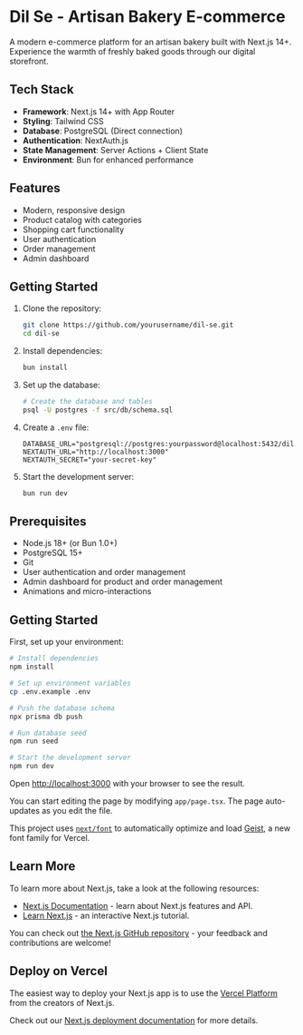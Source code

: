 # Dil Se - Artisan Bakery E-commerce

A modern e-commerce platform for an artisan bakery built with Next.js 14+. Experience the warmth of freshly baked goods through our digital storefront.

## Tech Stack

- **Framework**: Next.js 14+ with App Router
- **Styling**: Tailwind CSS
- **Database**: PostgreSQL (Direct connection)
- **Authentication**: NextAuth.js
- **State Management**: Server Actions + Client State
- **Environment**: Bun for enhanced performance

## Features

- Modern, responsive design
- Product catalog with categories
- Shopping cart functionality
- User authentication
- Order management
- Admin dashboard

## Getting Started

1. Clone the repository:
   ```bash
   git clone https://github.com/yourusername/dil-se.git
   cd dil-se
   ```

2. Install dependencies:
   ```bash
   bun install
   ```

3. Set up the database:
   ```bash
   # Create the database and tables
   psql -U postgres -f src/db/schema.sql
   ```

4. Create a `.env` file:
   ```env
   DATABASE_URL="postgresql://postgres:yourpassword@localhost:5432/dilse"
   NEXTAUTH_URL="http://localhost:3000"
   NEXTAUTH_SECRET="your-secret-key"
   ```

5. Start the development server:
   ```bash
   bun run dev
   ```

## Prerequisites

- Node.js 18+ (or Bun 1.0+)
- PostgreSQL 15+
- Git
- User authentication and order management
- Admin dashboard for product and order management
- Animations and micro-interactions

## Getting Started

First, set up your environment:

```bash
# Install dependencies
npm install

# Set up environment variables
cp .env.example .env

# Push the database schema
npx prisma db push

# Run database seed
npm run seed

# Start the development server
npm run dev
```

Open [http://localhost:3000](http://localhost:3000) with your browser to see the result.

You can start editing the page by modifying `app/page.tsx`. The page auto-updates as you edit the file.

This project uses [`next/font`](https://nextjs.org/docs/app/building-your-application/optimizing/fonts) to automatically optimize and load [Geist](https://vercel.com/font), a new font family for Vercel.

## Learn More

To learn more about Next.js, take a look at the following resources:

- [Next.js Documentation](https://nextjs.org/docs) - learn about Next.js features and API.
- [Learn Next.js](https://nextjs.org/learn) - an interactive Next.js tutorial.

You can check out [the Next.js GitHub repository](https://github.com/vercel/next.js) - your feedback and contributions are welcome!

## Deploy on Vercel

The easiest way to deploy your Next.js app is to use the [Vercel Platform](https://vercel.com/new?utm_medium=default-template&filter=next.js&utm_source=create-next-app&utm_campaign=create-next-app-readme) from the creators of Next.js.

Check out our [Next.js deployment documentation](https://nextjs.org/docs/app/building-your-application/deploying) for more details.

